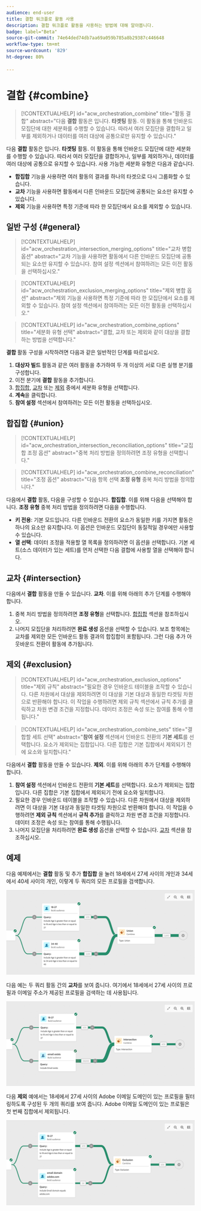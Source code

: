 ```yaml
---
audience: end-user
title: 결합 워크플로 활동 사용
description: 결합 워크플로 활동을 사용하는 방법에 대해 알아봅니다.
badge: label="Beta"
source-git-commit: 74e64ded74db7aa69a059b785a8b29387c446648
workflow-type: tm+mt
source-wordcount: '829'
ht-degree: 80%

---
```



# 결합 {#combine}

>[!CONTEXTUALHELP]
>id="acw_orchestration_combine"
>title="활동 결합"
>abstract="다음 **결합** 활동은 입니다. **타겟팅** 활동. 이 활동을 통해 인바운드 모집단에 대한 세분화를 수행할 수 있습니다. 따라서 여러 모집단을 결합하고 일부를 제외하거나 데이터를 여러 대상에 공통으로만 유지할 수 있습니다."


다음 **결합** 활동은 입니다. **타겟팅** 활동. 이 활동을 통해 인바운드 모집단에 대한 세분화를 수행할 수 있습니다. 따라서 여러 모집단을 결합하거나, 일부를 제외하거나, 데이터를 여러 대상에 공통으로 유지할 수 있습니다. 사용 가능한 세분화 유형은 다음과 같습니다.

<!--
The **Combine** activity can be placed after any other activity, but not at the beginning of the workflow. Any activity can be placed after the **Combine**.
-->

* **합집합** 기능을 사용하면 여러 활동의 결과를 하나의 타겟으로 다시 그룹화할 수 있습니다.
* **교차** 기능을 사용하면 활동에서 다른 인바운드 모집단에 공통되는 요소만 유지할 수 있습니다.
* **제외** 기능을 사용하면 특정 기준에 따라 한 모집단에서 요소를 제외할 수 있습니다.

## 일반 구성 {#general}

>[!CONTEXTUALHELP]
>id="acw_orchestration_intersection_merging_options"
>title="교차 병합 옵션"
>abstract="교차 기능을 사용하면 활동에서 다른 인바운드 모집단에 공통되는 요소만 유지할 수 있습니다. 참여 설정 섹션에서 참여하려는 모든 이전 활동을 선택하십시오."

>[!CONTEXTUALHELP]
>id="acw_orchestration_exclusion_merging_options"
>title="제외 병합 옵션"
>abstract="제외 기능을 사용하면 특정 기준에 따라 한 모집단에서 요소를 제외할 수 있습니다. 참여 설정 섹션에서 참여하려는 모든 이전 활동을 선택하십시오."

>[!CONTEXTUALHELP]
>id="acw_orchestration_combine_options"
>title="세분화 유형 선택"
>abstract="결합, 교차 또는 제외와 같이 대상을 결합하는 방법을 선택합니다."

**결합** 활동 구성을 시작하려면 다음과 같은 일반적인 단계를 따르십시오.

1. **대상자 빌드** 활동과 같은 여러 활동을 추가하여 두 개 이상의 서로 다른 실행 분기를 구성합니다.
1. 이전 분기에 **결합** 활동을 추가합니다.
1. [합집합](#union), [교차](#intersection) 또는 [제외](#exclusion) 중에서 세분화 유형을 선택합니다.
1. **계속**&#x200B;을 클릭합니다.
1. **참여 설정** 섹션에서 참여하려는 모든 이전 활동을 선택하십시오.

## 합집합 {#union}

>[!CONTEXTUALHELP]
>id="acw_orchestration_intersection_reconciliation_options"
>title="교집합 조정 옵션"
>abstract="중복 처리 방법을 정의하려면 조정 유형을 선택합니다."

>[!CONTEXTUALHELP]
>id="acw_orchestration_combine_reconciliation"
>title="조정 옵션"
>abstract="다음 항목 선택 **조정 유형** 중복 처리 방법을 정의합니다."

다음에서 **결합** 활동, 다음을 구성할 수 있습니다. **합집합**. 이를 위해 다음을 선택해야 합니다. **조정 유형** 중복 처리 방법을 정의하려면 다음을 수행합니다.

* **키 전용**: 기본 모드입니다. 다른 인바운드 전환의 요소가 동일한 키를 가지면 활동은 하나의 요소만 유지합니다. 이 옵션은 인바운드 모집단이 동질적일 경우에만 사용할 수 있습니다.
* **열 선택**: 데이터 조정을 적용할 열 목록을 정의하려면 이 옵션을 선택합니다. 기본 세트(소스 데이터가 있는 세트)를 먼저 선택한 다음 결합에 사용할 열을 선택해야 합니다.

## 교차 {#intersection}

다음에서 **결합** 활동을 만들 수 있습니다. **교차**. 이를 위해 아래의 추가 단계를 수행해야 합니다.

1. 중복 처리 방법을 정의하려면 **조정 유형**&#x200B;을 선택합니다. [합집합](#union) 섹션을 참조하십시오.
1. 나머지 모집단을 처리하려면 **완료 생성** 옵션을 선택할 수 있습니다. 보조 항목에는 교차를 제외한 모든 인바운드 활동 결과의 합집합이 포함됩니다. 그런 다음 추가 아웃바운드 전환이 활동에 추가됩니다.

## 제외 {#exclusion}

>[!CONTEXTUALHELP]
>id="acw_orchestration_exclusion_options"
>title="제외 규칙"
>abstract="필요한 경우 인바운드 테이블을 조작할 수 있습니다. 다른 차원에서 대상을 제외하려면 이 대상을 기본 대상과 동일한 타겟팅 차원으로 반환해야 합니다. 이 작업을 수행하려면 제외 규칙 섹션에서 규칙 추가를 클릭하고 차원 변경 조건을 지정합니다. 데이터 조정은 속성 또는 참여를 통해 수행됩니다."

>[!CONTEXTUALHELP]
>id="acw_orchestration_combine_sets"
>title="결합할 세트 선택"
>abstract="**참여 설정** 섹션에서 인바운드 전환의 **기본 세트**&#x200B;를 선택합니다. 요소가 제외되는 집합입니다. 다른 집합은 기본 집합에서 제외되기 전에 요소와 일치합니다."


다음에서 **결합** 활동을 만들 수 있습니다. **제외**. 이를 위해 아래의 추가 단계를 수행해야 합니다.

1. **참여 설정** 섹션에서 인바운드 전환의 **기본 세트**&#x200B;를 선택합니다. 요소가 제외되는 집합입니다. 다른 집합은 기본 집합에서 제외되기 전에 요소와 일치합니다.
1. 필요한 경우 인바운드 테이블을 조작할 수 있습니다. 다른 차원에서 대상을 제외하려면 이 대상을 기본 대상과 동일한 타겟팅 차원으로 반환해야 합니다. 이 작업을 수행하려면 **제외 규칙** 섹션에서 **규칙 추가**&#x200B;를 클릭하고 차원 변경 조건을 지정합니다. 데이터 조정은 속성 또는 참여를 통해 수행됩니다.
1. 나머지 모집단을 처리하려면 **완료 생성** 옵션을 선택할 수 있습니다. [교차](#intersection) 섹션을 참조하십시오.

## 예제

다음 예제에서는 **결합** 활동 및 추가 **합집합** 을 눌러 18세에서 27세 사이의 개인과 34세에서 40세 사이의 개인, 이렇게 두 쿼리의 모든 프로필을 검색합니다.

![](../assets/workflow-union-example.png)

다음 예는 두 쿼리 활동 간의 **교차**&#x200B;를 보여 줍니다. 여기에서 18세에서 27세 사이의 프로필과 이메일 주소가 제공된 프로필을 검색하는 데 사용됩니다.

![](../assets/workflow-intersection-example.png)

다음 **제외** 예에서는 18세에서 27세 사이의 Adobe 이메일 도메인이 있는 프로필을 필터링하도록 구성된 두 개의 쿼리를 보여 줍니다. Adobe 이메일 도메인이 있는 프로필은 첫 번째 집합에서 제외됩니다.

![](../assets/workflow-exclusion-example.png)


